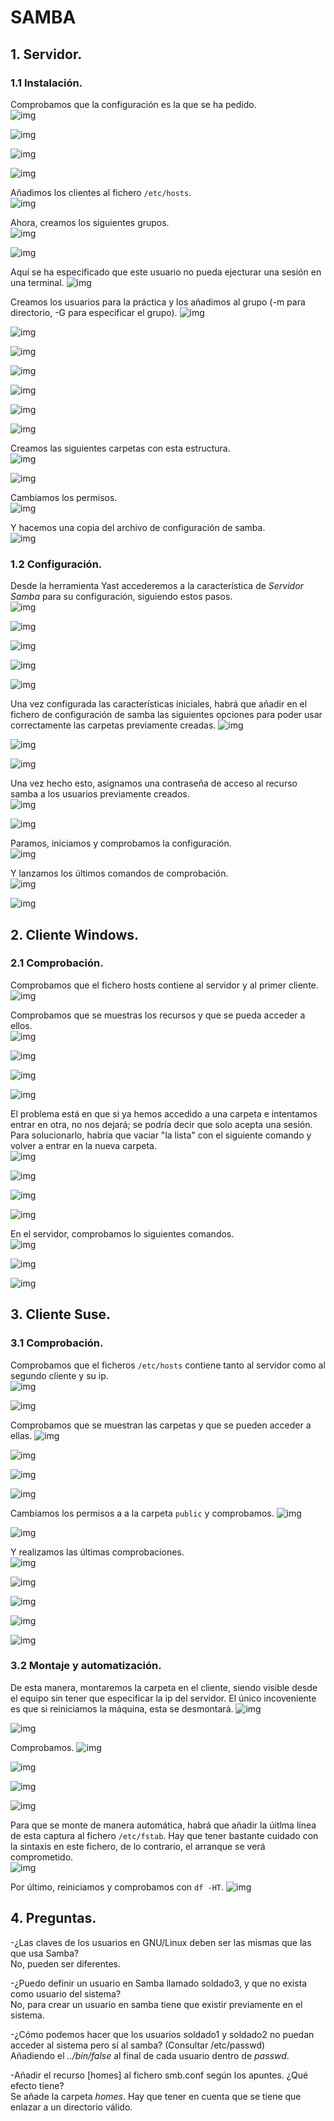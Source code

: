 # SAMBA
## 1. Servidor.
### 1.1 Instalación.  
Comprobamos que la configuración es la que se ha pedido.  
![img](./img/001.png)

![img](./img/002.png)  

![img](./img/004.png)  

![img](./img/005.png)    

Añadimos los clientes al fichero `/etc/hosts`.  
![img](./img/006.png)      

Ahora, creamos los siguientes grupos.  
![img](./img/007.png)      

![img](./img/008.png)    

Aquí se ha especificado que este usuario no pueda ejecturar una sesión en una terminal.
![img](./img/009.png)    

Creamos los usuarios para la práctica y los añadimos al grupo (-m para directorio, -G para especificar el grupo).
![img](./img/010.png)    

![img](./img/011.png)    

![img](./img/012.png)    

![img](./img/013.png)  

![img](./img/014.png)    

![img](./img/015.png)    

![img](./img/016.png)    

Creamos las siguientes carpetas con esta estructura.  
![img](./img/017.png)     

![img](./img/018.png)    

Cambiamos los permisos.  
![img](./img/019.png)    

Y hacemos una copia del archivo de configuración de samba.    
![img](./img/020.png)    

### 1.2 Configuración.  
Desde la herramienta Yast accederemos a la característica de *Servidor Samba* para su configuración, siguiendo estos pasos.  
![img](./img/021.png)    

![img](./img/022.png)    

![img](./img/023.png)    

![img](./img/024.png)    

![img](./img/025.png)    

Una vez configurada las características iniciales, habrá que añadir en el fichero de configuración de samba las siguientes opciones para poder usar correctamente las carpetas previamente creadas.
![img](./img/026.png)    

![img](./img/027.png)    

![img](./img/028.png)    

Una vez hecho esto, asignamos una contraseña de acceso al recurso samba a los usuarios previamente creados.  
![img](./img/029.png)    

![img](./img/030.png)    

Paramos, iniciamos y comprobamos la configuración.  
![img](./img/032.png)   

Y lanzamos los últimos comandos de comprobación.  
 ![img](./img/033.png)    

![img](./img/034.png)    

## 2. Cliente Windows.  
### 2.1 Comprobación.
Comprobamos que el fichero hosts contiene al servidor y al primer cliente.  
![img](./img/035.png)    

Comprobamos que se muestras los recursos y que se pueda acceder a ellos.  
![img](./img/036.png)    

![img](./img/037.png)    

![img](./img/038.png)    

![img](./img/039.png)    

El problema está en que si ya hemos accedido a una carpeta e intentamos entrar en otra, no nos dejará; se podría decir que solo acepta una sesión. Para solucionarlo, habría que vaciar "la lista" con el siguiente comando y volver a entrar en la nueva carpeta.  
![img](./img/040.png)    

![img](./img/041.png)    

![img](./img/042.png)    

![img](./img/043.png)    

En el servidor, comprobamos lo siguientes comandos.  
![img](./img/044.png)    

![img](./img/045.png)    

![img](./img/046.png)    

## 3. Cliente Suse.   
### 3.1 Comprobación.
Comprobamos que el ficheros `/etc/hosts` contiene tanto al servidor como al segundo cliente y su ip.  
![img](./img/047.png)  

![img](./img/048.png)     

Comprobamos que se muestran las carpetas y que se pueden acceder a ellas.
![img](./img/049.png)    

![img](./img/050.png)    

![img](./img/051.png)    

![img](./img/052.png)     

Cambiamos los permisos a a la carpeta `public` y comprobamos.
![img](./img/053.png)    

![img](./img/054.png)    

Y realizamos las últimas comprobaciones.  
![img](./img/055.png)   

![img](./img/056.png)  

![img](./img/057.png)  

![img](./img/058.png)  

![img](./img/059.png)  

### 3.2 Montaje y automatización.  
De esta manera, montaremos la carpeta en el cliente, siendo visible desde el equipo sin tener que especificar la ip del servidor. El único incoveniente es que si reiniciamos la máquina, esta se desmontará.
![img](./img/060.png)    

![img](./img/061.png)    

Comprobamos.
![img](./img/062.png)    

![img](./img/063.png)    

![img](./img/064.png)  

![img](./img/065.png)    

Para que se monte de manera automática, habrá que añadir la úitlma línea de esta captura al fichero `/etc/fstab`. Hay que tener bastante cuidado con la sintaxis en este fichero, de lo contrario, el arranque se verá comprometido.  
![img](./img/066.png)    

Por último, reiniciamos y comprobamos con `df -HT`.
![img](./img/067.png)    

## 4. Preguntas.
-¿Las claves de los usuarios en GNU/Linux deben ser las mismas que las que usa Samba?  
No, pueden ser diferentes.  

-¿Puedo definir un usuario en Samba llamado soldado3, y que no exista como usuario del sistema?  
No, para crear un usuario en samba tiene que existir previamente en el sistema.

-¿Cómo podemos hacer que los usuarios soldado1 y soldado2 no puedan acceder al sistema pero sí al samba? (Consultar /etc/passwd)  
Añadiendo el *../bin/false* al final de cada usuario dentro de *passwd*.  

-Añadir el recurso [homes] al fichero smb.conf según los apuntes. ¿Qué efecto tiene?  
Se añade la carpeta *homes*. Hay que tener en cuenta que se tiene que enlazar a un directorio válido.
